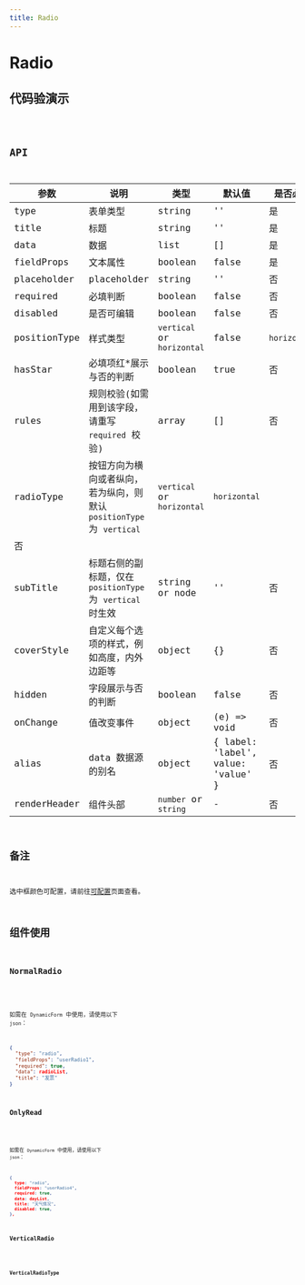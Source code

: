 ```yaml
---
title: Radio
---
```


# Radio

## 代码验演示

<code src="./demo/index.tsx" />

## API

| 参数         | 说明                                                                  | 类型                       | 默认值                             | 是否必填     |
| ------------ | --------------------------------------------------------------------- | -------------------------- | ---------------------------------- | ------------ |
| type         | 表单类型                                                              | string                     | ''                                 | 是           |
| title        | 标题                                                                  | string                     | ''                                 | 是           |
| data         | 数据                                                                  | list                       | []                                 | 是           |
| fieldProps   | 文本属性                                                              | boolean                    | false                              | 是           |
| placeholder  | placeholder                                                           | string                     | ''                                 | 否           |
| required     | 必填判断                                                              | boolean                    | false                              | 否           |
| disabled     | 是否可编辑                                                            | boolean                    | false                              | 否           |
| positionType | 样式类型                                                              | `vertical` or `horizontal` | false                              | `horizontal` |
| hasStar      | 必填项红\*展示与否的判断                                              | boolean                    | true                               | 否           |
| rules        | 规则校验(如需用到该字段，请重写 `required` 校验)                      | array                      | []                                 | 否           |
| radioType    | 按钮方向为横向或者纵向，若为纵向，则默认 `positionType` 为 `vertical` | `vertical` or `horizontal` | `horizontal`                       |
| 否           |
| subTitle     | 标题右侧的副标题，仅在 `positionType` 为 `vertical` 时生效            | string or node             | ''                                 | 否           |
| coverStyle   | 自定义每个选项的样式，例如高度，内外边距等                            | object                     | {}                                 | 否           |
| hidden       | 字段展示与否的判断                                                    | boolean                    | false                              | 否           |
| onChange     | 值改变事件                                                            | object                     | (e) => void                        | 否           |
| alias        | data 数据源的别名                                                     | object                     | { label: 'label', value: 'value' } | 否           |
| renderHeader | 组件头部                                                              | `number` or `string`       | -                                  | 否           |

## 备注

选中框颜色可配置，请前往[可配置](https://dform.alitajs.com/setting)页面查看。

## 组件使用

### NormalRadio

<code src="./demo/normalRadio.tsx" />

如需在 `DynamicForm` 中使用，请使用以下 `json`：

```json
{
  "type": "radio",
  "fieldProps": "userRadio1",
  "required": true,
  "data": radioList,
  "title": "发票"
}
```

### OnlyRead

<code src="./demo/onlyRead.tsx" />

如需在 `DynamicForm` 中使用，请使用以下 `json`：

```json
{
  type: "radio",
  fieldProps: "userRadio4",
  required: true,
  data: dayList,
  title: "天气情况",
  disabled: true,
},
```

### VerticalRadio

<code src="./demo/verticalRadio.tsx" />

### VerticalRadioType

<code src="./demo/verticalRadioType.tsx" />
